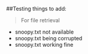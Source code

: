 ##Testing things to add:

> For file retrieval
- snoopy.txt not available 
- snoopy.txt being corrupted
- snoopy.txt working fine